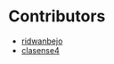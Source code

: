 # Contributors

- [ridwanbejo](https://github.com/ridwanbejo)
- [clasense4](https://github.com/clasense4)